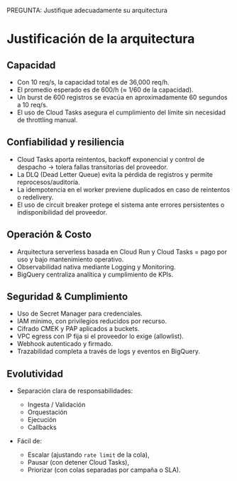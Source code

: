 PREGUNTA: Justifique adecuadamente su arquitectura

# Justificación de la arquitectura

## Capacidad

- Con 10 req/s, la capacidad total es de 36,000 req/h.
- El promedio esperado es de 600/h (≈ 1/60 de la capacidad).
- Un burst de 600 registros se evacúa en aproximadamente 60 segundos a 10 req/s.
- El uso de Cloud Tasks asegura el cumplimiento del límite sin necesidad de throttling manual.

## Confiabilidad y resiliencia

- Cloud Tasks aporta reintentos, backoff exponencial y control de despacho → tolera fallas transitorias del proveedor.
- La DLQ (Dead Letter Queue) evita la pérdida de registros y permite reprocesos/auditoría.
- La idempotencia en el worker previene duplicados en caso de reintentos o redelivery.
- El uso de circuit breaker protege el sistema ante errores persistentes o indisponibilidad del proveedor.

## Operación & Costo

- Arquitectura serverless basada en Cloud Run y Cloud Tasks = pago por uso y bajo mantenimiento operativo.
- Observabilidad nativa mediante Logging y Monitoring.
- BigQuery centraliza analítica y cumplimiento de KPIs.

## Seguridad & Cumplimiento

- Uso de Secret Manager para credenciales.
- IAM mínimo, con privilegios reducidos por recurso.
- Cifrado CMEK y PAP aplicados a buckets.
- VPC egress con IP fija si el proveedor lo exige (allowlist).
- Webhook autenticado y firmado.
- Trazabilidad completa a través de logs y eventos en BigQuery.

## Evolutividad

- Separación clara de responsabilidades:
  - Ingesta / Validación
  - Orquestación
  - Ejecución
  - Callbacks

- Fácil de:
  - Escalar (ajustando `rate limit` de la cola),
  - Pausar (con detener Cloud Tasks),
  - Priorizar (con colas separadas por campaña o SLA).

